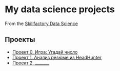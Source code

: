 # My data science projects
From the [Skillfactory Data Science](https://skillfactory.ru/data-scientist)

## Проекты

* [Проект 0. Игра: Угадай число](https://github.com/Aduardrud/my_data/tree/main/project_0)
* [Проект 1. Анализ резюме из HeadHunter](https://github.com/Aduardrud/my_data/blob/main/project_1/Project-1)
* [Проект 2. _______](____)
